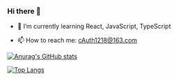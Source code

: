 ### Hi there 👋

<!--
**CCZX/CCZX** is a ✨ _special_ ✨ repository because its `README.md` (this file) appears on your GitHub profile.

Here are some ideas to get you started:

- 🔭 I’m currently working on ...
-->

- 🌱 I’m currently learning React, JavaScript, TypeScript

<!--
- 👯 I’m looking to collaborate on ...
- 🤔 I’m looking for help with ...
- 💬 Ask me about ...
-->
- 📫 How to reach me: cAuth1218@163.com

<!--
- 😄 Pronouns: ...
- ⚡ Fun fact: ...
-->

[![Anurag's GitHub stats](https://github-readme-stats.vercel.app/api?username=CCZX)](https://github.com/anuraghazra/github-readme-stats)

[![Top Langs](https://github-readme-stats.vercel.app/api/top-langs/?username=CCZX&layout=compact)](https://github.com/anuraghazra/github-readme-stats)

